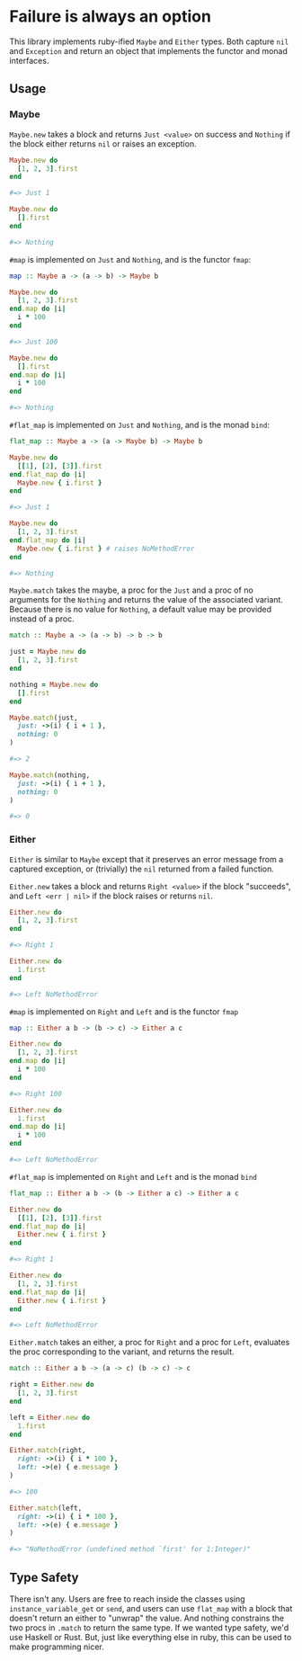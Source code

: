 # Failure is always an option

This library implements ruby-ified `Maybe` and `Either` types. Both capture
`nil` and `Exception` and return an object that implements the functor and monad
interfaces.

## Usage

### Maybe

`Maybe.new` takes a block and returns `Just <value>` on success and `Nothing` if
the block either returns `nil` or raises an exception.

```ruby
Maybe.new do
  [1, 2, 3].first
end

#=> Just 1

Maybe.new do
  [].first
end

#=> Nothing
```

`#map` is implemented on `Just` and `Nothing`, and is the functor `fmap`:

```haskell
map :: Maybe a -> (a -> b) -> Maybe b
```

```ruby
Maybe.new do
  [1, 2, 3].first
end.map do |i|
  i * 100
end

#=> Just 100

Maybe.new do
  [].first
end.map do |i|
  i * 100
end

#=> Nothing
```

`#flat_map` is implemented on `Just` and `Nothing`, and is the monad `bind`:

```haskell
flat_map :: Maybe a -> (a -> Maybe b) -> Maybe b
```

```ruby
Maybe.new do
  [[1], [2], [3]].first
end.flat_map do |i|
  Maybe.new { i.first }
end

#=> Just 1

Maybe.new do
  [1, 2, 3].first
end.flat_map do |i|
  Maybe.new { i.first } # raises NoMethodError
end

#=> Nothing
```

`Maybe.match` takes the maybe, a proc for the `Just` and a proc of no arguments
for the `Nothing` and returns the value of the associated variant. Because there
is no value for `Nothing`, a default value may be provided instead of a proc.


```haskell
match :: Maybe a -> (a -> b) -> b -> b
```

```ruby
just = Maybe.new do
  [1, 2, 3].first
end

nothing = Maybe.new do
  [].first
end

Maybe.match(just,
  just: ->(i) { i + 1 },
  nothing: 0
)

#=> 2

Maybe.match(nothing,
  just: ->(i) { i + 1 },
  nothing: 0
)

#=> 0
```

### Either

`Either` is similar to `Maybe` except that it preserves an error message from a
captured exception, or (trivially) the `nil` returned from a failed function.

`Either.new` takes a block and returns `Right <value>` if the block "succeeds",
and `Left <err | nil>` if the block raises or returns `nil`.

```ruby
Either.new do
  [1, 2, 3].first
end

#=> Right 1

Either.new do
  1.first
end

#=> Left NoMethodError
```

`#map` is implemented on `Right` and `Left` and is the functor `fmap`

```haskell
map :: Either a b -> (b -> c) -> Either a c
```

```ruby
Either.new do
  [1, 2, 3].first
end.map do |i|
  i * 100
end

#=> Right 100

Either.new do
  1.first
end.map do |i|
  i * 100
end

#=> Left NoMethodError
```

`#flat_map` is implemented on `Right` and `Left` and is the monad `bind`

```haskell
flat_map :: Either a b -> (b -> Either a c) -> Either a c
```

```ruby
Either.new do
  [[1], [2], [3]].first
end.flat_map do |i|
  Either.new { i.first }
end

#=> Right 1

Either.new do
  [1, 2, 3].first
end.flat_map do |i|
  Either.new { i.first }
end

#=> Left NoMethodError
```

`Either.match` takes an either, a proc for `Right` and a proc for `Left`,
evaluates the proc corresponding to the variant, and returns the result.

```haskell
match :: Either a b -> (a -> c) (b -> c) -> c
```

```ruby
right = Either.new do
  [1, 2, 3].first
end

left = Either.new do
  1.first
end

Either.match(right,
  right: ->(i) { i * 100 },
  left: ->(e) { e.message }
)

#=> 100

Either.match(left,
  right: ->(i) { i * 100 },
  left: ->(e) { e.message }
)

#=> "NoMethodError (undefined method `first' for 1:Integer)"
```

## Type Safety

There isn't any. Users are free to reach inside the classes using
`instance_variable_get` or `send`, and users can use `flat_map` with a block
that doesn't return an either to "unwrap" the value. And nothing constrains the
two procs in `.match` to return the same type. If we wanted type safety, we'd
use Haskell or Rust. But, just like everything else in ruby, this can be used to
make programming nicer.
